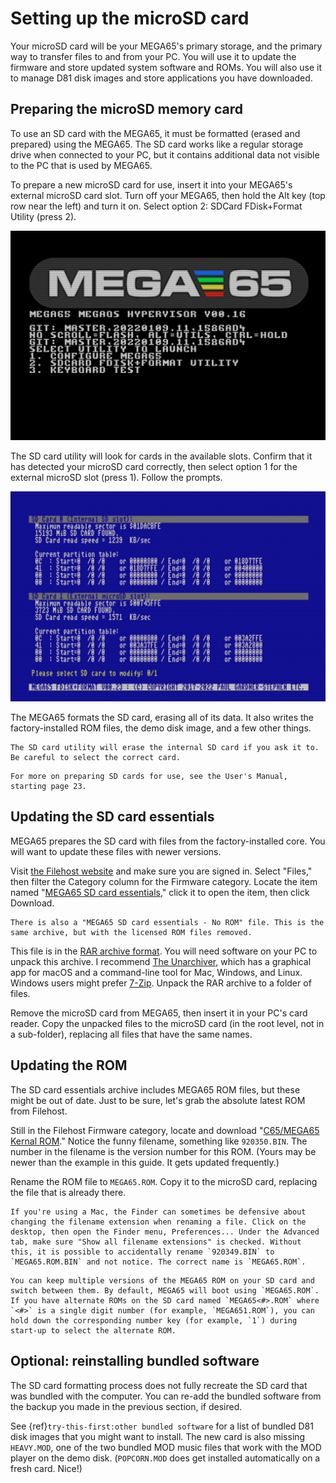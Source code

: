 # Setting up the microSD card

Your microSD card will be your MEGA65's primary storage, and the primary way to transfer files to and from your PC. You will use it to update the firmware and store updated system software and ROMs. You will also use it to manage D81 disk images and store applications you have downloaded.

## Preparing the microSD memory card

To use an SD card with the MEGA65, it must be formatted (erased and prepared) using the MEGA65. The SD card works like a regular storage drive when connected to your PC, but it contains additional data not visible to the PC that is used by MEGA65.

To prepare a new microSD card for use, insert it into your MEGA65's external microSD card slot. Turn off your MEGA65, then hold the Alt key (top row near the left) and turn it on. Select option 2: SDCard FDisk+Format Utility (press 2).

![Hypervisor utility menu, holding Alt during boot](screenshots/hypervisor_altmenu.jpg)

The SD card utility will look for cards in the available slots. Confirm that it has detected your microSD card correctly, then select option 1 for the external microSD slot (press 1). Follow the prompts.

![SD card utility](screenshots/sdcard_util.jpg)

The MEGA65 formats the SD card, erasing all of its data. It also writes the factory-installed ROM files, the demo disk image, and a few other things.

```{caution}
The SD card utility will erase the internal SD card if you ask it to. Be careful to select the correct card.
```

```{tip}
For more on preparing SD cards for use, see the User's Manual, starting page 23.
```

## Updating the SD card essentials

MEGA65 prepares the SD card with files from the factory-installed core. You will want to update these files with newer versions.

Visit [the Filehost website](https://files.mega65.org/html/main.php) and make sure you are signed in. Select "Files," then filter the Category column for the Firmware category. Locate the item named "[MEGA65 SD card essentials](https://files.mega65.org?id=a809e0ae-30ac-42f5-ab9c-766d72fd6331)," click it to open the item, then click Download.

```{note}
There is also a "MEGA65 SD card essentials - No ROM" file. This is the same archive, but with the licensed ROM files removed.
```

This file is in the [RAR archive format](<https://en.wikipedia.org/wiki/RAR_(file_format)>). You will need software on your PC to unpack this archive. I recommend [The Unarchiver](https://theunarchiver.com/), which has a graphical app for macOS and a command-line tool for Mac, Windows, and Linux. Windows users might prefer [7-Zip](https://www.7-zip.org/). Unpack the RAR archive to a folder of files.

Remove the microSD card from MEGA65, then insert it in your PC's card reader. Copy the unpacked files to the microSD card (in the root level, not in a sub-folder), replacing all files that have the same names.

## Updating the ROM

The SD card essentials archive includes MEGA65 ROM files, but these might be out of date. Just to be sure, let's grab the absolute latest ROM from Filehost.

Still in the Filehost Firmware category, locate and download "[C65/MEGA65 Kernal ROM](https://files.mega65.org?id=54e69439-f25e-4124-8c78-22ea7ddc0f1c)." Notice the funny filename, something like `920350.BIN`. The number in the filename is the version number for this ROM. (Yours may be newer than the example in this guide. It gets updated frequently.)

Rename the ROM file to `MEGA65.ROM`. Copy it to the microSD card, replacing the file that is already there.

```{note}
If you're using a Mac, the Finder can sometimes be defensive about changing the filename extension when renaming a file. Click on the desktop, then open the Finder menu, Preferences... Under the Advanced tab, make sure "Show all filename extensions" is checked. Without this, it is possible to accidentally rename `920349.BIN` to `MEGA65.ROM.BIN` and not notice. The correct name is `MEGA65.ROM`.
```

```{tip}
You can keep multiple versions of the MEGA65 ROM on your SD card and switch between them. By default, MEGA65 will boot using `MEGA65.ROM`. If you have alternate ROMs on the SD card named `MEGA65<#>.ROM` where `<#>` is a single digit number (for example, `MEGA651.ROM`), you can hold down the corresponding number key (for example, `1`) during start-up to select the alternate ROM.
```

## Optional: reinstalling bundled software

The SD card formatting process does not fully recreate the SD card that was bundled with the computer. You can re-add the bundled software from the backup you made in the previous section, if desired.

See {ref}`try-this-first:other bundled software` for a list of bundled D81 disk images that you might want to install. The new card is also missing `HEAVY.MOD`, one of the two bundled MOD music files that work with the MOD player on the demo disk. (`POPCORN.MOD` does get installed automatically on a fresh card. Nice!)
